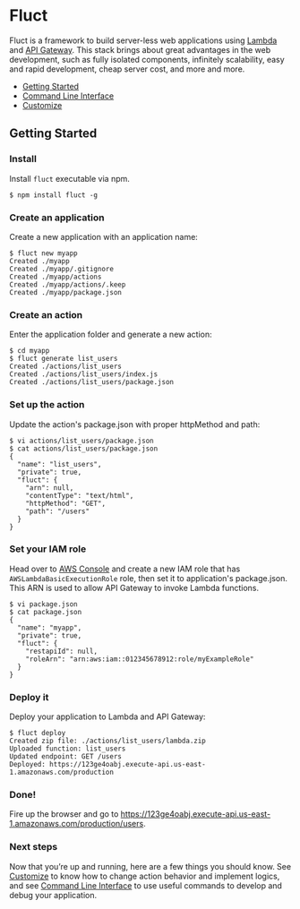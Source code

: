 # Fluct
Fluct is a framework to build server-less web applications using
[Lambda](https://aws.amazon.com/lambda/) and [API Gateway](https://aws.amazon.com/api-gateway/).
This stack brings about great advantages in the web development,
such as fully isolated components, infinitely scalability, easy and rapid development,
cheap server cost, and more and more.

- [Getting Started](#getting-started)
- [Command Line Interface](/docs/command-line-interface)
- [Customize](/customize)

## Getting Started
### Install
Install `fluct` executable via npm.

```
$ npm install fluct -g
```

### Create an application
Create a new application with an application name:

```
$ fluct new myapp
Created ./myapp
Created ./myapp/.gitignore
Created ./myapp/actions
Created ./myapp/actions/.keep
Created ./myapp/package.json
```

### Create an action
Enter the application folder and generate a new action:

```
$ cd myapp
$ fluct generate list_users
Created ./actions/list_users
Created ./actions/list_users/index.js
Created ./actions/list_users/package.json
```

### Set up the action
Update the action's package.json with proper httpMethod and path:

```
$ vi actions/list_users/package.json
$ cat actions/list_users/package.json
{
  "name": "list_users",
  "private": true,
  "fluct": {
    "arn": null,
    "contentType": "text/html",
    "httpMethod": "GET",
    "path": "/users"
  }
}
```

### Set your IAM role
Head over to [AWS Console](https://console.aws.amazon.com) and create a new IAM role
that has `AWSLambdaBasicExecutionRole` role, then set it to application's package.json.
This ARN is used to allow API Gateway to invoke Lambda functions.

```
$ vi package.json
$ cat package.json
{
  "name": "myapp",
  "private": true,
  "fluct": {
    "restapiId": null,
    "roleArn": "arn:aws:iam::012345678912:role/myExampleRole"
  }
}
```

### Deploy it
Deploy your application to Lambda and API Gateway:

```
$ fluct deploy
Created zip file: ./actions/list_users/lambda.zip
Uploaded function: list_users
Updated endpoint: GET /users
Deployed: https://123ge4oabj.execute-api.us-east-1.amazonaws.com/production
```

### Done!
Fire up the browser and go to https://123ge4oabj.execute-api.us-east-1.amazonaws.com/production/users.

### Next steps
Now that you’re up and running, here are a few things you should know.
See [Customize](/customize) to know how to change action behavior and implement logics,
and see [Command Line Interface](/command-line-interface) to use useful commands to develop and debug your application.
